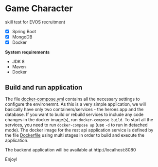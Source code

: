 # Game Character
skill test for EVOS recruitment

- [x] Spring Boot
- [x] MongoDB 
- [x] Docker

**System requirements**
- JDK 8
- Maven
- Docker

## Build and run application
The file [docker-compose.yml](docker-compose.yml) contains all the necessary settings to configure the environemnt. 
As this is a very simple application, we will basically have only two containers/services - the heroes app and the database. 
If you want to  build or rebuild services to include any code changes in the docker image(s), run `docker-compose build`. 
To start all the services, you need to run `docker-compose up` (use `-d` to run in detached mode). 
The docker image for the rest api application service is defined by the file [Dockerfile](Dockerfile) using multi stages in order to build and execute the application.

The backend application will be available at http://localhost:8080

Enjoy!
